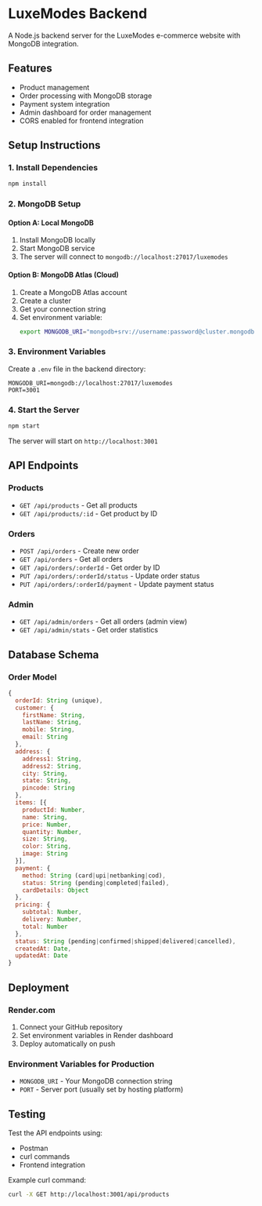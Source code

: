 # LuxeModes Backend

A Node.js backend server for the LuxeModes e-commerce website with MongoDB integration.

## Features

- Product management
- Order processing with MongoDB storage
- Payment system integration
- Admin dashboard for order management
- CORS enabled for frontend integration

## Setup Instructions

### 1. Install Dependencies

```bash
npm install
```

### 2. MongoDB Setup

#### Option A: Local MongoDB
1. Install MongoDB locally
2. Start MongoDB service
3. The server will connect to `mongodb://localhost:27017/luxemodes`

#### Option B: MongoDB Atlas (Cloud)
1. Create a MongoDB Atlas account
2. Create a cluster
3. Get your connection string
4. Set environment variable:
   ```bash
   export MONGODB_URI="mongodb+srv://username:password@cluster.mongodb.net/luxemodes"
   ```

### 3. Environment Variables

Create a `.env` file in the backend directory:

```env
MONGODB_URI=mongodb://localhost:27017/luxemodes
PORT=3001
```

### 4. Start the Server

```bash
npm start
```

The server will start on `http://localhost:3001`

## API Endpoints

### Products
- `GET /api/products` - Get all products
- `GET /api/products/:id` - Get product by ID

### Orders
- `POST /api/orders` - Create new order
- `GET /api/orders` - Get all orders
- `GET /api/orders/:orderId` - Get order by ID
- `PUT /api/orders/:orderId/status` - Update order status
- `PUT /api/orders/:orderId/payment` - Update payment status

### Admin
- `GET /api/admin/orders` - Get all orders (admin view)
- `GET /api/admin/stats` - Get order statistics

## Database Schema

### Order Model
```javascript
{
  orderId: String (unique),
  customer: {
    firstName: String,
    lastName: String,
    mobile: String,
    email: String
  },
  address: {
    address1: String,
    address2: String,
    city: String,
    state: String,
    pincode: String
  },
  items: [{
    productId: Number,
    name: String,
    price: Number,
    quantity: Number,
    size: String,
    color: String,
    image: String
  }],
  payment: {
    method: String (card|upi|netbanking|cod),
    status: String (pending|completed|failed),
    cardDetails: Object
  },
  pricing: {
    subtotal: Number,
    delivery: Number,
    total: Number
  },
  status: String (pending|confirmed|shipped|delivered|cancelled),
  createdAt: Date,
  updatedAt: Date
}
```

## Deployment

### Render.com
1. Connect your GitHub repository
2. Set environment variables in Render dashboard
3. Deploy automatically on push

### Environment Variables for Production
- `MONGODB_URI` - Your MongoDB connection string
- `PORT` - Server port (usually set by hosting platform)

## Testing

Test the API endpoints using:
- Postman
- curl commands
- Frontend integration

Example curl command:
```bash
curl -X GET http://localhost:3001/api/products
```
